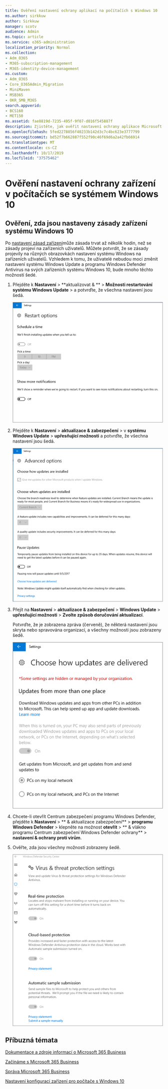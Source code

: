 ```yaml
---
title: Ověření nastavení ochrany aplikací na počítačích s Windows 10
ms.author: sirkkuw
author: Sirkkuw
manager: scotv
audience: Admin
ms.topic: article
ms.service: o365-administration
localization_priority: Normal
ms.collection:
- Adm_O365
- M365-subscription-management
- M365-identity-device-management
ms.custom:
- Adm_O365
- Core_O365Admin_Migration
- MiniMaven
- MSB365
- OKR_SMB_M365
search.appverid:
- BCS160
- MET150
ms.assetid: fae8819d-7235-495f-9f07-d016f545887f
description: Zjistěte, jak ověřit nastavení ochrany aplikace Microsoft 365 Business app v zařízeních systému Windows 10.
ms.openlocfilehash: 5fed2278856f40233b142d3c7c4bc623e3777799
ms.sourcegitcommit: bd52f7b662887f552f90c46f69d6a2a42fb66914
ms.translationtype: MT
ms.contentlocale: cs-CZ
ms.lasthandoff: 10/17/2019
ms.locfileid: "37575462"
---
```

# <a name="validate-device-protection-settings-on-windows-10-pcs"></a>Ověření nastavení ochrany zařízení v počítačích se systémem Windows 10

## <a name="verify-that-windows-10-device-policies-are-set"></a>Ověření, zda jsou nastaveny zásady zařízení systému Windows 10

Po [nastavení zásad zařízení](protection-settings-for-windows-10-pcs.md)může zásada trvat až několik hodin, než se zásady projeví na zařízeních uživatelů. Můžete potvrdit, že se zásady projevily na různých obrazovkách nastavení systému Windows na zařízeních uživatelů. Vzhledem k tomu, že uživatelé nebudou moci změnit nastavení systému Windows Update a programu Windows Defender Antivirus na svých zařízeních systému Windows 10, bude mnoho těchto možností šedé.
  
1. Přejděte k **Nastavení** \> **aktualizovat &amp; ** \> **Možnosti restartování** **systému Windows Update** \> a potvrďte, že všechna nastavení jsou šedá. 
    
    ![Všechny možnosti restartování jsou zobrazeny šedě.](media/31308da9-18b0-47c5-bbf6-d5fa6747c376.png)
  
2. Přejděte k **Nastavení** \> **aktualizace &amp; zabezpečení** \> v **systému Windows Update** \> **upřesňující možnosti** a potvrďte, že všechna nastavení jsou šedá. 
    
    ![Možnosti rozšířené aktualizace systému Windows jsou všechny zobrazeny šedě.](media/049cf281-d503-4be9-898b-c0a3286c7fc2.png)
  
3. Přejít na **Nastavení** \> **aktualizace &amp; zabezpečení** \> **Windows Update** \> **upřesňující možnosti** \> **Zvolte způsob doručování aktualizací**.
    
    Potvrďte, že je zobrazena zpráva (červeně), že některá nastavení jsou skryta nebo spravována organizací, a všechny možnosti jsou zobrazeny šedě.
    
    ![Volba způsobu doručování aktualizací indikuje, že nastavení jsou skryta nebo spravována organizací.](media/6b3e37c5-da41-4afd-9983-b4f406216b59.png)
  
4. Chcete-li otevřít Centrum zabezpečení programu Windows Defender, přejděte k **Nastavení** \> ** &amp; aktualizace zabezpečení** \> **programu Windows Defender** \> klepněte na možnost **otevřít** \> ** &amp; vlákno programu Centrum zabezpečení Windows Defender ochrany** \> **nastavení &amp; ochrany proti virům**. 
    
5. Ověřte, zda jsou všechny možnosti zobrazeny šedě. 
    
    ![Nastavení ochrany proti virům a ohrožení je šedé.](media/9ca68d40-a5d9-49d7-92a4-c581688b5926.png)
  
## <a name="related-topics"></a>Příbuzná témata

[Dokumentace a zdroje informací o Microsoft 365 Business](https://go.microsoft.com/fwlink/p/?linkid=853701)
  
[Začínáme s Microsoft 365 Business](microsoft-365-business-overview.md)
  
[Správa Microsoft 365 Business](manage.md)
  
[Nastavení konfigurací zařízení pro počítače s Windows 10](protection-settings-for-windows-10-pcs.md)
  

